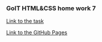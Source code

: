 ### GoIT HTML&CSS home work 7

[Link to the task](https://github.com/luxplanjay/html-css-homework/blob/master/07-responsive/homework.md)

[Link to the GitHub Pages](https://ghileors.github.io/goit-markup-hw-07/)

